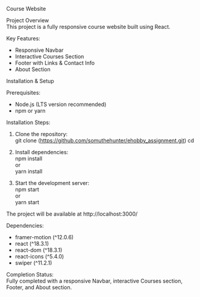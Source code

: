 Course Website  

Project Overview  
This project is a fully responsive course website built using React.  

Key Features:  
- Responsive Navbar  
- Interactive Courses Section  
- Footer with Links & Contact Info  
- About Section  

Installation & Setup  

Prerequisites:  
- Node.js (LTS version recommended)  
- npm or yarn  

Installation Steps:  
1. Clone the repository:  
   git clone (https://github.com/somuthehunter/ehobby_assignment.git) 
   cd <your-project-folder>  

2. Install dependencies:  
   npm install  
   or  
   yarn install  

3. Start the development server:  
   npm start  
   or  
   yarn start  

The project will be available at http://localhost:3000/  

Dependencies:  
- framer-motion (^12.0.6)  
- react (^18.3.1)  
- react-dom (^18.3.1)  
- react-icons (^5.4.0)  
- swiper (^11.2.1)  

Completion Status:  
Fully completed with a responsive Navbar, interactive Courses section, Footer, and About section.  
